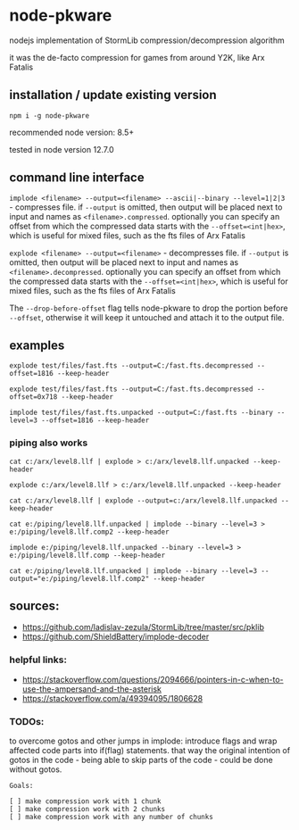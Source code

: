 # node-pkware

nodejs implementation of StormLib compression/decompression algorithm

it was the de-facto compression for games from around Y2K, like Arx Fatalis

## installation / update existing version

`npm i -g node-pkware`

recommended node version: 8.5+

tested in node version 12.7.0

## command line interface

`implode <filename> --output=<filename> --ascii|--binary --level=1|2|3` - compresses file.
if `--output` is omitted, then output will be placed next to input and names as `<filename>.compressed`.
optionally you can specify an offset from which the compressed data starts with the `--offset=<int|hex>`,
which is useful for mixed files, such as the fts files of Arx Fatalis

`explode <filename> --output=<filename>` - decompresses file. if `--output` is omitted, then
output will be placed next to input and names as `<filename>.decompressed`. optionally you can
specify an offset from which the compressed data starts with the `--offset=<int|hex>`, which is useful
for mixed files, such as the fts files of Arx Fatalis

The `--drop-before-offset` flag tells node-pkware to drop the portion before `--offset`, otherwise
it will keep it untouched and attach it to the output file.

## examples

`explode test/files/fast.fts --output=C:/fast.fts.decompressed --offset=1816 --keep-header`

`explode test/files/fast.fts --output=C:/fast.fts.decompressed --offset=0x718 --keep-header`

`implode test/files/fast.fts.unpacked --output=C:/fast.fts --binary --level=3 --offset=1816 --keep-header`

### piping also works

`cat c:/arx/level8.llf | explode > c:/arx/level8.llf.unpacked --keep-header`

`explode c:/arx/level8.llf > c:/arx/level8.llf.unpacked --keep-header`

`cat c:/arx/level8.llf | explode --output=c:/arx/level8.llf.unpacked --keep-header`


`cat e:/piping/level8.llf.unpacked | implode --binary --level=3 > e:/piping/level8.llf.comp2 --keep-header`

`implode e:/piping/level8.llf.unpacked --binary --level=3 > e:/piping/level8.llf.comp --keep-header`

`cat e:/piping/level8.llf.unpacked | implode --binary --level=3 --output="e:/piping/level8.llf.comp2" --keep-header`

## sources:

* https://github.com/ladislav-zezula/StormLib/tree/master/src/pklib
* https://github.com/ShieldBattery/implode-decoder

### helpful links:

* https://stackoverflow.com/questions/2094666/pointers-in-c-when-to-use-the-ampersand-and-the-asterisk
* https://stackoverflow.com/a/49394095/1806628

### TODOs:

to overcome gotos and other jumps in implode: introduce flags and wrap affected code parts
into if(flag) statements. that way the original intention of gotos in the code - being able
to skip parts of the code - could be done without gotos.

```
Goals:

[ ] make compression work with 1 chunk
[ ] make compression work with 2 chunks
[ ] make compression work with any number of chunks
```